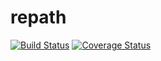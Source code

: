 # repath

[![Build Status](https://travis-ci.org/julienvincent/repath.svg?branch=master)](https://travis-ci.org/julienvincent/repath)
[![Coverage Status](https://coveralls.io/repos/github/julienvincent/repath/badge.svg?branch=master)](https://coveralls.io/github/julienvincent/repath?branch=master)